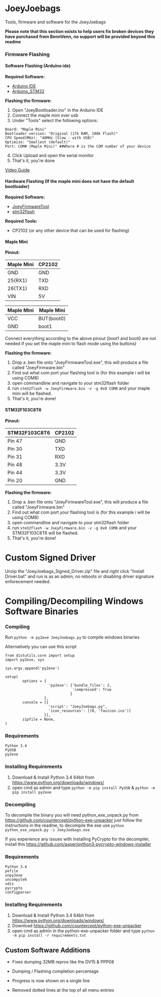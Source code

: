# JoeyJoebags
Tools, firmware and software for the JoeyJoebags

**Please note that this section exists to help users fix broken devices they have purchased from BennVenn, no support will be provided beyond this readme**

### Firmware Flashing

#### Software Flashing (Arduino ide)

**Required Software:**
- [Arduino IDE](https://www.arduino.cc/en/main/software)
- [Arduino_STM32](https://github.com/rogerclarkmelbourne/Arduino_STM32/wiki/Installation)

**Flashing the firmware:**
1. Open "JoeyBootloader.ino" in the Arduino IDE
2. Connect the maple mini over usb
3. Under "Tools" select the following options:
```
Board: "Maple Mini"
Bootloader version: "Original (17k RAM, 108k Flash)"
CPU Speed(MHz): "48MHz (Slow - with USB)"
Optimize: "Smallest (default)"
Port: COM# (Maple Mini)" ##Where # is the COM number of your device
```

4. Click Upload and open the serial monitor
5. That's it, you're done

[Video Guide](https://www.youtube.com/watch?v=m3snxbclFE0)

#### Hardware Flashing (If the maple mini does not have the default bootloader)

**Required Software:**
- [JoeyFirmwareTool](https://github.com/HDR/JoeyJoebags/releases)
- [stm32flash](https://sourceforge.net/projects/stm32flash/)

**Required Tools:**
- CP2102 (or any other device that can be used for flashing)

#### Maple Mini

**Pinout:**

| Maple Mini | CP2102 |
|------------|------------|
| GND | GND |
| 25(RX1) | TXD |
| 26(TX1) | RXD |
| VIN | 5V |

| Maple Mini | Maple Mini |
|------------|------------|
| VCC | BUT(boot0) |
| GND | boot1 |

Connect everything according to the above pinout (boot1 and boot0 are not needed if you set the maple mini to flash mode using the buttons) 

**Flashing the firmware:**
1. Drop a .ben file onto "JoeyFirmwareTool.exe", this will produce a file called "JoeyFirmware.bin"
2. Find out what com port your flashing tool is (for this example i will be using COM8)
3. open commandline and navigate to your stm32flash folder
4. run `stm32flash -w JoeyFirmware.bin -v -g 0x0 COM8` and your maple mini will be flashed.
5. That's it, you're done!

#### STM32F103C8T6

**Pinout:**

| STM32F103C8T6 | CP2102 |
|------------|------------|
| Pin 47 | GND |
| Pin 30 | TXD |
| Pin 31 | RXD |
| Pin 48 | 3.3V |
| Pin 44 | 3.3V |
| Pin 20 | GND |

**Flashing the firmware:**
1. Drop a .ben file onto "JoeyFirmwareTool.exe", this will produce a file called "JoeyFirmware.bin"
2. Find out what com port your flashing tool is (for this example i will be using COM8)
3. open commandline and navigate to your stm32flash folder
4. run `stm32flash -w JoeyFirmware.bin -v -g 0x0 COM8` and your STM32F103C8T6 will be flashed.
5. That's it, you're done!

# Custom Signed Driver

Unzip the "JoeyJoebags_Signed_Driver.zip" file and right click "Install Driver.bat" and run is as an admin, no reboots or disabling driver signature enforecement needed.

# Compiling/Decompiling Windows Software Binaries

### Compiling
Run ```python -m py2exe JoeyJoebags.py``` to compile windows binaries

Alternatively you can use this script
```
from distutils.core import setup
import py2exe, sys

sys.argv.append('py2exe')

setup(
        options = {
                    'py2exe': {'bundle_files': 2,
                               'compressed': True
                              }
                  },
        console = [{
                    'script': "JoeyJoebags.py",
					'icon_resources': [(0, 'favicon.ico')]
                  }],
        zipfile = None,
)
```

### Requirements
```
Python 3.4
PyUSB
py2exe
```

### Installing Requirements
1. Download & Install Python 3.4 64bit from https://www.python.org/downloads/windows/
2. open cmd as admin and type ```python -m pip install PyUSB``` & ```python -m pip install py2exe```

### Decompiling
To decompile the binary you will need python_exe_unpack.py from https://github.com/countercept/python-exe-unpacker just follow the instructions in the readme, to decompile the exe use ```python python_exe_unpack.py -i JoeyJoebags.exe```

If you experience any issues with installing PyCrypto for the decompiler, install this https://github.com/axper/python3-pycrypto-windows-installer

### Requirements
```
Python 3.4
pefile
unpy2exe
uncompyle6
xdis
pycrypto
configparser
```

### Installing Requirements
1. Download & Install Python 3.4 64bit from https://www.python.org/downloads/windows/
2. Download https://github.com/countercept/python-exe-unpacker
3. open cmd as admin in the python-exe-unpacker folder and type ```python -m pip install -r requirements.txt```

## Custom Software Additions

- Fixes dumping 32MB repros like the DV15 & PPP08

- Dumping / Flashing completion percentage

- Progress is now shown on a single line

- Removed dotted lines at the top of all menu entries
